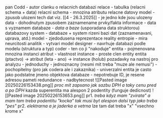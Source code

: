 pan Codd - autor clanku o relacnich databazi
relace - tabulka (relacni schema + data)
relacni schema - mnozina atributu
relacne datovy model 
	- zpusob ulozeni tech dat viz. [[4 - 26.3.2025]]
	- je jedno kde jsou ulozeny
data - dohodnutym zpusobem zaznamename prvky/fakta
informace - data s vyznamem
databaze - *data a baze* (usporadana data struktorou)
databazovy system - databaze + system rizeni bazi dat (zaznamenavani, uprava, atd.)
model - zjedodusena reprezentace reality
entropie - mira neurcitosti
analitik - vytvari model
designer - navrhuje databazi podle modelu (struktura a typ)
coder - ten co ji "nakoduje"
entita - pojmenovana mnozina instanci
atribut - vlastnost
instance - proste clen entity
entita (ptactvo) -> atribut (leta - ano) -> instance (holub)
pozadavky na nastroj pro analyzu
	- jednoduchy 
	- jednoznacny (nesmi mit treba "muze ale nemusi")
	- pochopitelny (pro jak codera ale i zakaznika)
	- univerzalni
entita je casto jako podstatne jmeno
objektova databaze - nepotrebuje ID, je resene adresou pameti
redundance - nadbytecnost
	![[Pasted image 20250226153438.png]]
	*proc mit zapsano jak sazbu DPH a taky cenu pred a po DPH*
kazda superentita ma alespon 2 podentity (funguje dedicnost)
	![[Pasted image 20250226153653.png]]
	pr1. *treba kdyz mam "zvirata" a mam tam treba podentitu "kocka" tak musi byt alespon dalsi typ jako treba "pes"*
	pr2. *elektrarna a je jaderka a vetrna*
	lze tam dat treba "x" "vsechno krome x"
